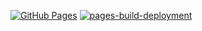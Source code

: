 [![GitHub Pages](https://github.com/dreamwill/dreamwill.github.io/actions/workflows/gh-pages.yml/badge.svg)](https://github.com/dreamwill/dreamwill.github.io/actions/workflows/gh-pages.yml)
[![pages-build-deployment](https://github.com/dreamwill/dreamwill.github.io/actions/workflows/pages/pages-build-deployment/badge.svg)](https://github.com/dreamwill/dreamwill.github.io/actions/workflows/pages/pages-build-deployment)